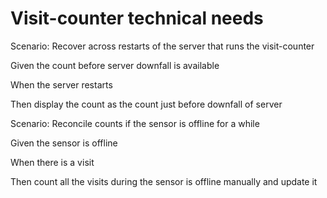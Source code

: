 # Visit-counter technical needs

Scenario: Recover across restarts of the server
that runs the visit-counter

Given the count before server downfall is available 
  
When the server restarts
  
Then display the count as the count just before downfall of server

Scenario: Reconcile counts if the sensor is offline for a while

Given the sensor is offline
  
When there is a visit
  
Then count all the visits during the sensor is offline manually and update it 
